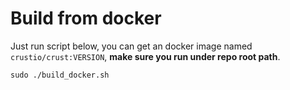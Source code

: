 # Build from docker

Just run script below, you can get an docker image named `crustio/crust:VERSION`, **make sure you run under repo root path**.

```shell
sudo ./build_docker.sh
```
